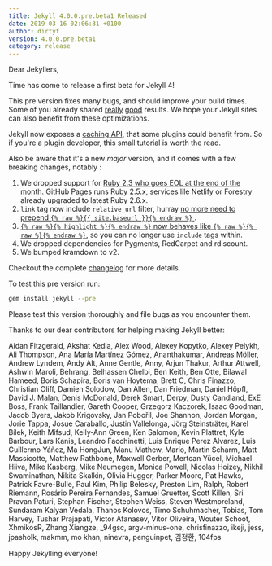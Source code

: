 ```yaml
---
title: Jekyll 4.0.0.pre.beta1 Released
date: 2019-03-16 02:06:31 +0100
author: dirtyf
version: 4.0.0.pre.beta1
category: release
---
```


Dear Jekyllers,

Time has come to release a first beta for Jekyll 4!

This pre version fixes many bugs, and should improve your build times. Some of you already shared [really](https://forestry.io/blog/how-i-reduced-my-jekyll-build-time-by-61/) [good](https://boris.schapira.dev/2018/11/jekyll-build-optimization/) results. We hope your Jekyll sites can also benefit from these optimizations.

Jekyll now exposes a [caching API](/tutorials/cache-api/), that some plugins could benefit from. So if you're a plugin developer, this small tutorial is worth the read.

Also be aware that it's a new *major* version, and it comes with a few breaking changes, notably :

1. We dropped support for [Ruby 2.3 who goes EOL at the end of the month](https://www.ruby-lang.org/en/downloads/).
   GitHub Pages runs Ruby 2.5.x, services lile Netlify or Forestry already upgraded to latest Ruby 2.6.x.
2. `link` tag now include `relative_url` filter, hurray [no more need to prepend `{% raw %}{{ site.baseurl }}{% endraw %}` ](https://github.com/jekyll/jekyll/pull/6727).
3. [`{% raw %}{% highlight %}{% endraw %}` now behaves like `{% raw %}{% raw %}{% endraw %}`](https://github.com/jekyll/jekyll/pull/6821), so you can no longer use `include` tags within.
4. We dropped dependencies for Pygments, RedCarpet and rdiscount.
5. We bumped kramdown to v2.

Checkout the complete [changelog](/docs/history/#400prebeta1--2018-03-16) for more details.

To test this pre version run:

```sh
gem install jekyll --pre
```

Please test this version thoroughly and file bugs as you encounter them.

Thanks to our dear contributors for helping making Jekyll better:

Aidan Fitzgerald, Akshat Kedia, Alex Wood, Alexey Kopytko, Alexey Pelykh, Ali Thompson, Ana María Martínez Gómez, Ananthakumar, Andreas Möller, Andrew Lyndem, Andy Alt, Anne Gentle, Anny, Arjun Thakur, Arthur Attwell, Ashwin Maroli, Behrang, Belhassen Chelbi, Ben Keith, Ben Otte, Bilawal Hameed, Boris Schapira, Boris van Hoytema, Brett C, Chris Finazzo, Christian Oliff, Damien Solodow, Dan Allen, Dan Friedman, Daniel Höpfl, David J. Malan, Denis McDonald, Derek Smart, Derpy, Dusty Candland, ExE Boss, Frank Taillandier, Gareth Cooper, Grzegorz Kaczorek, Isaac Goodman, Jacob Byers, Jakob Krigovsky, Jan Pobořil, Joe Shannon, Jordan Morgan, Jorie Tappa, Josue Caraballo, Justin Vallelonga, Jörg Steinsträter, Karel Bílek, Keith Mifsud, Kelly-Ann Green, Ken Salomon, Kevin Plattret, Kyle Barbour, Lars Kanis, Leandro Facchinetti, Luis Enrique Perez Alvarez, Luis Guillermo Yáñez, Ma HongJun, Manu Mathew, Mario, Martin Scharm, Matt Massicotte, Matthew Rathbone, Maxwell Gerber, Mertcan Yücel, Michael Hiiva, Mike Kasberg, Mike Neumegen, Monica Powell, Nicolas Hoizey, Nikhil Swaminathan, Nikita Skalkin, Olivia Hugger, Parker Moore, Pat Hawks, Patrick Favre-Bulle, Paul Kim, Philip Belesky, Preston Lim, Ralph, Robert Riemann, Rosário Pereira Fernandes, Samuel Gruetter, Scott Killen, Sri Pravan Paturi, Stephan Fischer, Stephen Weiss, Steven Westmoreland, Sundaram Kalyan Vedala, Thanos Kolovos, Timo Schuhmacher, Tobias, Tom Harvey, Tushar Prajapati, Victor Afanasev, Vitor Oliveira, Wouter Schoot, XhmikosR, Zhang Xiangze, _94gsc, argv-minus-one, chrisfinazzo, ikeji, jess, jpasholk, makmm, mo khan, ninevra, penguinpet, 김정환, 104fps

Happy Jekylling everyone!
